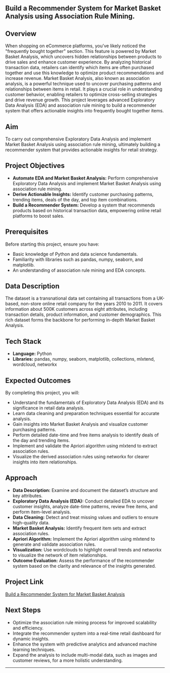 ## Build a Recommender System for Market Basket Analysis using Association Rule Mining.

## Overview
When shopping on eCommerce platforms, you’ve likely noticed the "frequently bought together" section. This feature is powered by Market Basket Analysis, which uncovers hidden relationships between products to drive sales and enhance customer experience. By analyzing historical transaction data, retailers can identify which items are often purchased together and use this knowledge to optimize product recommendations and increase revenue.
Market Basket Analysis, also known as association analysis, is a powerful technique used to uncover purchasing patterns and relationships between items in retail. It plays a crucial role in understanding customer behavior, enabling retailers to optimize cross-selling strategies and drive revenue growth. This project leverages advanced Exploratory Data Analysis (EDA) and association rule mining to build a recommender system that offers actionable insights into frequently bought together items.
## Aim
To carry out comprehensive Exploratory Data Analysis and implement Market Basket Analysis using association rule mining, ultimately building a recommender system that provides actionable insights for retail strategy.

## Project Objectives
- **Automate EDA and Market Basket Analysis:** Perform comprehensive Exploratory Data Analysis and implement Market Basket Analysis using association rule mining.
- **Derive Actionable Insights:** Identify customer purchasing patterns, trending items, deals of the day, and top item combinations.
- **Build a Recommender System:** Develop a system that recommends products based on historical transaction data, empowering online retail platforms to boost sales.

## Prerequisites
Before starting this project, ensure you have:
- Basic knowledge of Python and data science fundamentals.
- Familiarity with libraries such as pandas, numpy, seaborn, and matplotlib.
- An understanding of association rule mining and EDA concepts.

## Data Description
The dataset is a transnational data set containing all transactions from a UK-based, non-store online retail company for the years 2010 to 2011. It covers information about 500K customers across eight attributes, including transaction details, product information, and customer demographics. This rich dataset forms the backbone for performing in-depth Market Basket Analysis.

## Tech Stack
- **Language:** Python
- **Libraries:** pandas, numpy, seaborn, matplotlib, collections, mlxtend, wordcloud, networkx

## Expected Outcomes
By completing this project, you will:
- Understand the fundamentals of Exploratory Data Analysis (EDA) and its significance in retail data analysis.
- Learn data cleaning and preparation techniques essential for accurate analysis.
- Gain insights into Market Basket Analysis and visualize customer purchasing patterns.
- Perform detailed date-time and free items analysis to identify deals of the day and trending items.
- Implement and validate the Apriori algorithm using mlxtend to extract association rules.
- Visualize the derived association rules using networkx for clearer insights into item relationships.

## Approach
- **Data Description:** Examine and document the dataset’s structure and key attributes.
- **Exploratory Data Analysis (EDA):** Conduct detailed EDA to uncover customer insights, analyze date-time patterns, review free items, and perform item-level analysis.
- **Data Cleaning:** Detect and treat missing values and outliers to ensure high-quality data.
- **Market Basket Analysis:** Identify frequent item sets and extract association rules.
- **Apriori Algorithm:** Implement the Apriori algorithm using mlxtend to generate and validate association rules.
- **Visualization:** Use wordclouds to highlight overall trends and networkx to visualize the network of item relationships.
- **Outcome Evaluation:** Assess the performance of the recommender system based on the clarity and relevance of the insights generated.

## Project Link
[Build a Recommender System for Market Basket Analysis
](https://www.projectpro.io/project-use-case/recommender-system-for-market-basket-analysis)
## Next Steps
- Optimize the association rule mining process for improved scalability and efficiency.
- Integrate the recommender system into a real-time retail dashboard for dynamic insights.
- Enhance the system with predictive analytics and advanced machine learning techniques.
- Expand the analysis to include multi-modal data, such as images and customer reviews, for a more holistic understanding.

---
